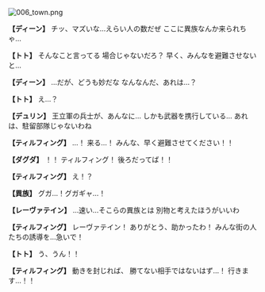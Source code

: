 
![006_town.png](../images/backgrounds/006_town.png)

**【ディーン】**
チッ、マズいな…えらい人の数だぜ
ここに異族なんか来られちゃ…

**【トト】**
そんなこと言ってる
場合じゃないだろ？
早く、みんなを避難させないと…

**【ディーン】**
…だが、どうも妙だな
なんなんだ、あれは…？

**【トト】**
え…？

**【デュリン】**
王立軍の兵士が、あんなに…
しかも武器を携行している…
あれは、駐留部隊じゃないわね

**【ティルフィング】**
…！
来る…！
みんな、早く避難させてください！！

**【ダグダ】**
！！
ティルフィング！
後ろだってば！！

**【ティルフィング】**
え！？

**【異族】**
グガ…！グガギャ…！

**【レーヴァテイン】**
…速い…そこらの異族とは
別物と考えたほうがいいわ

**【ティルフィング】**
レーヴァテイン！
ありがとう、助かったわ！
みんな街の人たちの誘導を…急いで！

**【トト】**
う、うん！！

**【ティルフィング】**
動きを封じれば、
勝てない相手ではないはず…！
行きます…！！